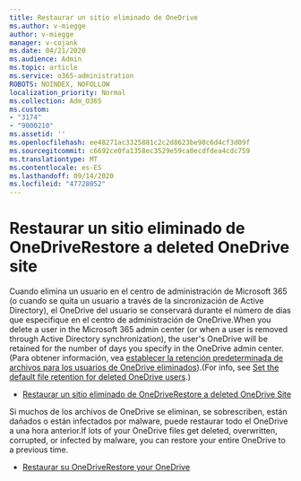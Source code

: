 ```yaml
---
title: Restaurar un sitio eliminado de OneDrive
ms.author: v-miegge
author: v-miegge
manager: v-cojank
ms.date: 04/21/2020
ms.audience: Admin
ms.topic: article
ms.service: o365-administration
ROBOTS: NOINDEX, NOFOLLOW
localization_priority: Normal
ms.collection: Adm_O365
ms.custom:
- "3174"
- "9000210"
ms.assetid: ''
ms.openlocfilehash: ee48271ac3325881c2c2d8623be98c6d4cf3d09f
ms.sourcegitcommit: c6692ce0fa1358ec3529e59ca0ecdfdea4cdc759
ms.translationtype: MT
ms.contentlocale: es-ES
ms.lasthandoff: 09/14/2020
ms.locfileid: "47728052"
---
```

# <a name="restore-a-deleted-onedrive-site"></a><span data-ttu-id="1ce9f-102">Restaurar un sitio eliminado de OneDrive</span><span class="sxs-lookup"><span data-stu-id="1ce9f-102">Restore a deleted OneDrive site</span></span>

<span data-ttu-id="1ce9f-103">Cuando elimina un usuario en el centro de administración de Microsoft 365 (o cuando se quita un usuario a través de la sincronización de Active Directory), el OneDrive del usuario se conservará durante el número de días que especifique en el centro de administración de OneDrive.</span><span class="sxs-lookup"><span data-stu-id="1ce9f-103">When you delete a user in the Microsoft 365 admin center (or when a user is removed through Active Directory synchronization), the user's OneDrive will be retained for the number of days you specify in the OneDrive admin center.</span></span> <span data-ttu-id="1ce9f-104">(Para obtener información, vea [establecer la retención predeterminada de archivos para los usuarios de OneDrive eliminados](https://docs.microsoft.com/onedrive/set-retention)).</span><span class="sxs-lookup"><span data-stu-id="1ce9f-104">(For info, see [Set the default file retention for deleted OneDrive users](https://docs.microsoft.com/onedrive/set-retention).)</span></span>

* [<span data-ttu-id="1ce9f-105">Restaurar un sitio eliminado de OneDrive</span><span class="sxs-lookup"><span data-stu-id="1ce9f-105">Restore a deleted OneDrive Site</span></span>](https://docs.microsoft.com/onedrive/restore-deleted-onedrive)

<span data-ttu-id="1ce9f-106">Si muchos de los archivos de OneDrive se eliminan, se sobrescriben, están dañados o están infectados por malware, puede restaurar todo el OneDrive a una hora anterior.</span><span class="sxs-lookup"><span data-stu-id="1ce9f-106">If lots of your OneDrive files get deleted, overwritten, corrupted, or infected by malware, you can restore your entire OneDrive to a previous time.</span></span>

* [<span data-ttu-id="1ce9f-107">Restaurar su OneDrive</span><span class="sxs-lookup"><span data-stu-id="1ce9f-107">Restore your OneDrive</span></span>](https://support.office.com/article/Restore-your-OneDrive-fa231298-759d-41cf-bcd0-25ac53eb8a15)